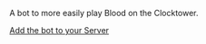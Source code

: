 A bot to more easily play Blood on the Clocktower.

[Add the bot to your Server](https://discord.com/api/oauth2/authorize?client_id=718431812837179396&permissions=470142032&scope=bot)
